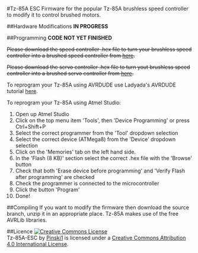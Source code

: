 #Tz-85A ESC
Firmware for the popular Tz-85A brushless speed controller to modify it to control brushed motors.
<!-- little more words -->

##Hardware Modifications
**IN PROGRESS**

<!-- add instructions
1. Remove plastic casing.
2. Snip off wire on *tive side.
3. Remove switch & short pads. (OPTIONAL)
4. Lift pin ? and connect POT wires (OPTIONAL)
-->

##Programming
**CODE NOT YET FINISHED**

~~Please download the speed controller .hex file to turn your brushless speed controller into a brushed speed controller from [here](.\Release\Tz-85A-ESC.hex).~~

~~Please download the servo controller .hex file to turn yout brushless speed controller into a brushed servo controller from [here](.\Release\Tz-85A_SERVO.hex).~~

To reprogram your Tz-85A using AVRDUDE use Ladyada's AVRDUDE tutorial [here](http://www.ladyada.net/learn/avr/avrdude.html).

To reprogram your Tz-85A using Atmel Studio:

1. Open up Atmel Studio
2. Click on the top menu item 'Tools', then 'Device Programming' or press Ctrl+Shift+P
3. Select the correct programmer from the 'Tool' dropdown selection
4. Select the correct device (ATMega8) from the 'Device' dropdown selection
5. Click on the 'Memories' tab on the left hand side.
6. In the 'Flash (8 KB)' section select the correct .hex file with the 'Browse' button
7. Check that both 'Erase device before programming' and 'Verify Flash after programming' are checked
8. Check the programmer is connected to the microcontroller
9. Click the button 'Program'
10. Done!

##Compiling
If you want to modify the firmware then download the source branch, unzip it in an appropriate place. Tz-85A makes use of the free AVRLib libraries.

##Licence
<a rel="license" href="http://creativecommons.org/licenses/by/4.0/"><img alt="Creative Commons License" style="border-width:0" src="https://i.creativecommons.org/l/by/4.0/88x31.png" /></a><br /><span xmlns:dct="http://purl.org/dc/terms/" property="dct:title">Tz-85A-ESC</span> by <a xmlns:cc="http://creativecommons.org/ns#" href="https://github.com/pinski1/Tz-85A-ESC" property="cc:attributionName" rel="cc:attributionURL">Pinski1</a> is licensed under a <a rel="license" href="http://creativecommons.org/licenses/by/4.0/">Creative Commons Attribution 4.0 International License</a>.
